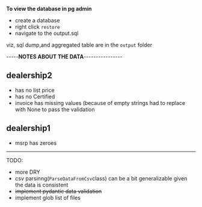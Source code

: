 **To view the database in pg admin**

- create a database
- right click `restore`
- navigate to the output.sql

viz, sql dump,and aggregated table are in the `output` folder

-----**NOTES ABOUT THE DATA**----------------

## dealership2

- has no list price
- has no Certified
- invoice has missing values (because of empty strings had to replace with None to pass the validation

## dealership1

- msrp has zeroes

---

TODO:

- more DRY
- csv parsinng(`ParseDataFromCsv`class) can be a bit generalizable given the data is consistent
- ~~implement pydantic data validation~~
- implement glob list of files
